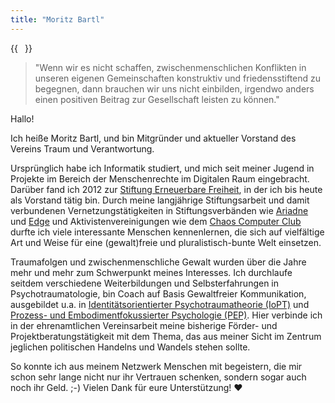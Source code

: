 ```yaml
---
title: "Moritz Bartl"
---
```


{{<image float="right" width="11em" frame="false" src="img/moritz.jpg" >}}

> "Wenn wir es nicht schaffen, zwischenmenschlichen Konflikten in unseren eigenen Gemeinschaften konstruktiv und friedensstiftend zu begegnen, dann brauchen wir uns nicht einbilden, irgendwo anders einen positiven Beitrag zur Gesellschaft leisten zu können."

Hallo!

Ich heiße Moritz Bartl, und bin Mitgründer und aktueller Vorstand des Vereins Traum und Verantwortung.

Ursprünglich habe ich Informatik studiert, und mich seit meiner Jugend in Projekte im Bereich der Menschenrechte im Digitalen Raum eingebracht. Darüber fand ich 2012 zur [Stiftung Erneuerbare Freiheit](https://www.erneuerbare-freiheit.de/), in der ich bis heute als Vorstand tätig bin. Durch meine langjährige Stiftungsarbeit und damit verbundenen Vernetzungstätigkeiten in Stiftungsverbänden wie [Ariadne](https://www.ariadne-network.eu/) und [Edge](https://edgefunders.org/) und Aktivistenvereinigungen wie dem [Chaos Computer Club](https://www.ccc.de/) durfte ich viele interessante Menschen kennenlernen, die sich auf vielfältige Art und Weise für eine (gewalt)freie und pluralistisch-bunte Welt einsetzen.

Traumafolgen und zwischenmenschliche Gewalt wurden über die Jahre mehr und mehr zum Schwerpunkt meines Interesses. Ich durchlaufe seitdem verschiedene Weiterbildungen und Selbsterfahrungen in Psychotraumatologie, bin Coach auf Basis Gewaltfreier Kommunikation, ausgebildet u.a. in [Identitätsorientierter Psychotraumatheorie (IoPT)](https://franz-ruppert.de/) und [Prozess- und Embodimentfokussierter Psychologie (PEP)](https://www.dr-michael-bohne.de/was-ist-pep.html). Hier verbinde ich in der ehrenamtlichen Vereinsarbeit meine bisherige Förder- und Projektberatungstätigkeit mit dem Thema, das aus meiner Sicht im Zentrum jeglichen politischen Handelns und Wandels stehen sollte.

So konnte ich aus meinem Netzwerk Menschen mit begeistern, die mir schon sehr lange nicht nur ihr Vertrauen schenken, sondern sogar auch noch ihr Geld. ;-) Vielen Dank für eure Unterstützung! ❤️